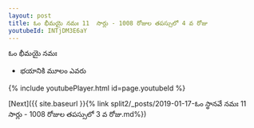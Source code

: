```yaml
---
layout: post
title: ఓం భీమయై నమః 11  సార్లు - 1008 రోజుల తపస్సులో 4 వ రోజు
youtubeId: INTjDM3E6aY
---
```

 
 
 ఓం భీమయై నమః  
 
 -  భయానికి మూలం ఎవరు 
 
  
 
  
 
 
 
 
 
 


{% include youtubePlayer.html id=page.youtubeId %}
 
[Next]({{ site.baseurl }}{% link  split2/_posts/2019-01-17-ఓం స్థానవే నమః 11  సార్లు - 1008 రోజుల తపస్సులో 3 వ రోజు.md%})
 
